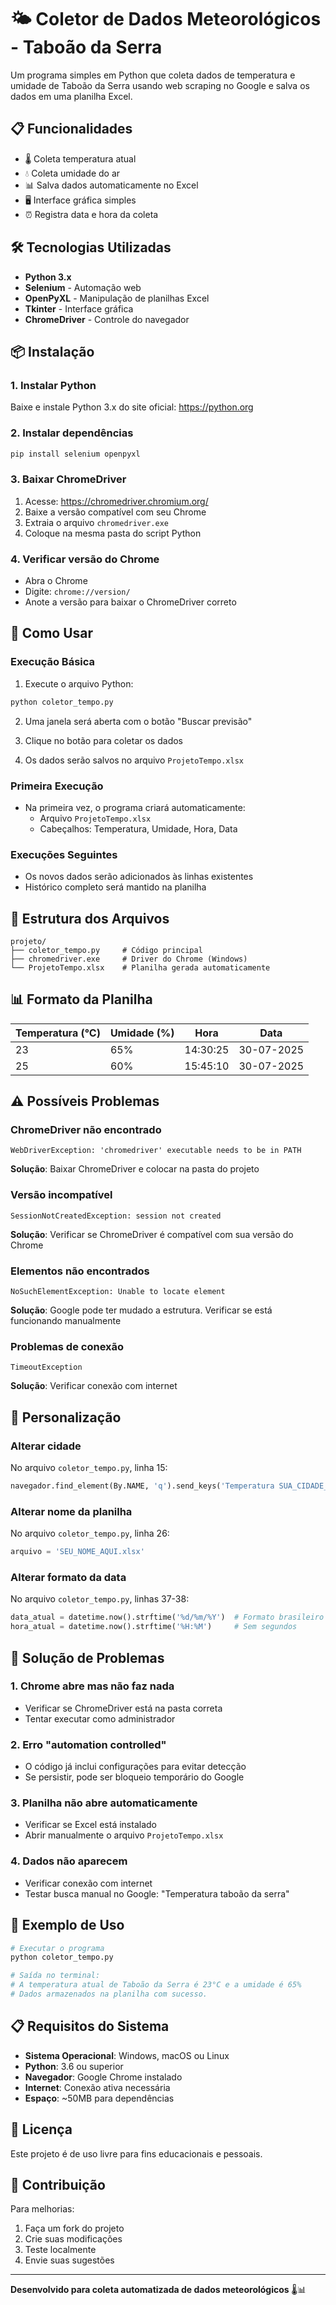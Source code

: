 # 🌤️ Coletor de Dados Meteorológicos - Taboão da Serra

Um programa simples em Python que coleta dados de temperatura e umidade de Taboão da Serra usando web scraping no Google e salva os dados em uma planilha Excel.

## 📋 Funcionalidades

- 🌡️ Coleta temperatura atual
- 💧 Coleta umidade do ar
- 📊 Salva dados automaticamente no Excel
- 🖥️ Interface gráfica simples
- ⏰ Registra data e hora da coleta

## 🛠️ Tecnologias Utilizadas

- **Python 3.x**
- **Selenium** - Automação web
- **OpenPyXL** - Manipulação de planilhas Excel
- **Tkinter** - Interface gráfica
- **ChromeDriver** - Controle do navegador

## 📦 Instalação

### 1. Instalar Python
Baixe e instale Python 3.x do site oficial: https://python.org

### 2. Instalar dependências
```bash
pip install selenium openpyxl
```

### 3. Baixar ChromeDriver
1. Acesse: https://chromedriver.chromium.org/
2. Baixe a versão compatível com seu Chrome
3. Extraia o arquivo `chromedriver.exe`
4. Coloque na mesma pasta do script Python

### 4. Verificar versão do Chrome
- Abra o Chrome
- Digite: `chrome://version/`
- Anote a versão para baixar o ChromeDriver correto

## 🚀 Como Usar

### Execução Básica
1. Execute o arquivo Python:
```bash
python coletor_tempo.py
```

2. Uma janela será aberta com o botão "Buscar previsão"

3. Clique no botão para coletar os dados

4. Os dados serão salvos no arquivo `ProjetoTempo.xlsx`

### Primeira Execução
- Na primeira vez, o programa criará automaticamente:
  - Arquivo `ProjetoTempo.xlsx`
  - Cabeçalhos: Temperatura, Umidade, Hora, Data

### Execuções Seguintes
- Os novos dados serão adicionados às linhas existentes
- Histórico completo será mantido na planilha

## 📁 Estrutura dos Arquivos

```
projeto/
├── coletor_tempo.py     # Código principal
├── chromedriver.exe     # Driver do Chrome (Windows)
└── ProjetoTempo.xlsx    # Planilha gerada automaticamente
```

## 📊 Formato da Planilha

| Temperatura (°C) | Umidade (%) | Hora     | Data       |
|------------------|-------------|----------|------------|
| 23               | 65%         | 14:30:25 | 30-07-2025 |
| 25               | 60%         | 15:45:10 | 30-07-2025 |

## ⚠️ Possíveis Problemas

### ChromeDriver não encontrado
```
WebDriverException: 'chromedriver' executable needs to be in PATH
```
**Solução**: Baixar ChromeDriver e colocar na pasta do projeto

### Versão incompatível
```
SessionNotCreatedException: session not created
```
**Solução**: Verificar se ChromeDriver é compatível com sua versão do Chrome

### Elementos não encontrados
```
NoSuchElementException: Unable to locate element
```
**Solução**: Google pode ter mudado a estrutura. Verificar se está funcionando manualmente

### Problemas de conexão
```
TimeoutException
```
**Solução**: Verificar conexão com internet

## 🔧 Personalização

### Alterar cidade
No arquivo `coletor_tempo.py`, linha 15:
```python
navegador.find_element(By.NAME, 'q').send_keys('Temperatura SUA_CIDADE_AQUI', Keys.ENTER)
```

### Alterar nome da planilha
No arquivo `coletor_tempo.py`, linha 26:
```python
arquivo = 'SEU_NOME_AQUI.xlsx'
```

### Alterar formato da data
No arquivo `coletor_tempo.py`, linhas 37-38:
```python
data_atual = datetime.now().strftime('%d/%m/%Y')  # Formato brasileiro
hora_atual = datetime.now().strftime('%H:%M')     # Sem segundos
```

## 🐛 Solução de Problemas

### 1. Chrome abre mas não faz nada
- Verificar se ChromeDriver está na pasta correta
- Tentar executar como administrador

### 2. Erro "automation controlled"
- O código já inclui configurações para evitar detecção
- Se persistir, pode ser bloqueio temporário do Google

### 3. Planilha não abre automaticamente
- Verificar se Excel está instalado
- Abrir manualmente o arquivo `ProjetoTempo.xlsx`

### 4. Dados não aparecem
- Verificar conexão com internet
- Testar busca manual no Google: "Temperatura taboão da serra"

## 📝 Exemplo de Uso

```python
# Executar o programa
python coletor_tempo.py

# Saída no terminal:
# A temperatura atual de Taboão da Serra é 23°C e a umidade é 65%
# Dados armazenados na planilha com sucesso.
```

## 📋 Requisitos do Sistema

- **Sistema Operacional**: Windows, macOS ou Linux
- **Python**: 3.6 ou superior
- **Navegador**: Google Chrome instalado
- **Internet**: Conexão ativa necessária
- **Espaço**: ~50MB para dependências

## 📄 Licença

Este projeto é de uso livre para fins educacionais e pessoais.

## 🤝 Contribuição

Para melhorias:
1. Faça um fork do projeto
2. Crie suas modificações
3. Teste localmente
4. Envie suas sugestões

---

**Desenvolvido para coleta automatizada de dados meteorológicos** 🌡️📊
